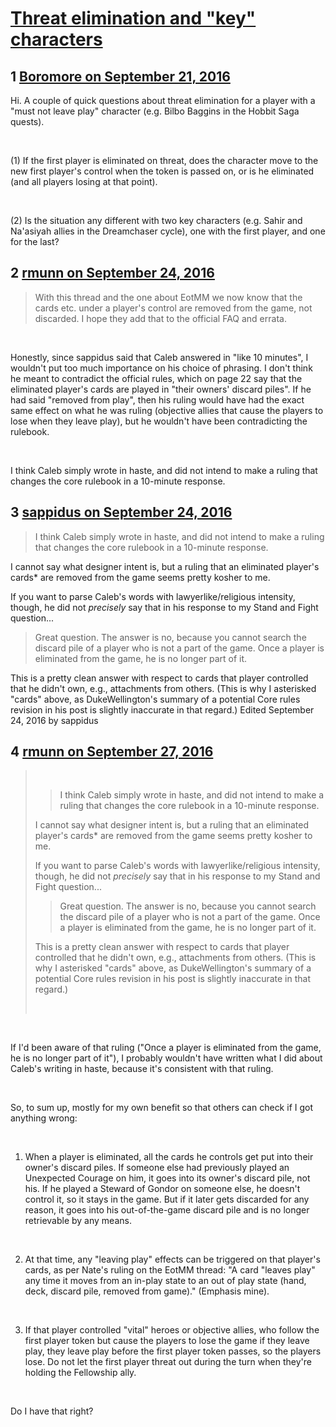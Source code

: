 # [Threat elimination and &quot;key&quot; characters](https://community.fantasyflightgames.com/topic/230621-threat-elimination-and-key-characters/)

## 1 [Boromore on September 21, 2016](https://community.fantasyflightgames.com/topic/230621-threat-elimination-and-key-characters/?do=findComment&comment=2424412)

Hi. A couple of quick questions about threat elimination for a player with a "must not leave play" character (e.g. Bilbo Baggins in the Hobbit Saga quests).

 

(1) If the first player is eliminated on threat, does the character move to the new first player's control when the token is passed on, or is he eliminated (and all players losing at that point). 

 

(2) Is the situation any different with two key characters (e.g. Sahir and Na'asiyah allies in the Dreamchaser cycle), one with the first player, and one for the last?

## 2 [rmunn on September 24, 2016](https://community.fantasyflightgames.com/topic/230621-threat-elimination-and-key-characters/?do=findComment&comment=2428755)

> With this thread and the one about EotMM we now know that the cards etc. under a player's control are removed from the game, not discarded. I hope they add that to the official FAQ and errata.

 

Honestly, since sappidus said that Caleb answered in "like 10 minutes", I wouldn't put too much importance on his choice of phrasing. I don't think he meant to contradict the official rules, which on page 22 say that the eliminated player's cards are played in "their owners' discard piles". If he had said "removed from play", then his ruling would have had the exact same effect on what he was ruling (objective allies that cause the players to lose when they leave play), but he wouldn't have been contradicting the rulebook.

 

I think Caleb simply wrote in haste, and did not intend to make a ruling that changes the core rulebook in a 10-minute response.

## 3 [sappidus on September 24, 2016](https://community.fantasyflightgames.com/topic/230621-threat-elimination-and-key-characters/?do=findComment&comment=2428820)

> I think Caleb simply wrote in haste, and did not intend to make a ruling that changes the core rulebook in a 10-minute response.

I cannot say what designer intent is, but a ruling that an eliminated player's cards* are removed from the game seems pretty kosher to me.

If you want to parse Caleb's words with lawyerlike/religious intensity, though, he did not *precisely* say that in his response to my Stand and Fight question...

> Great question. The answer is no, because you cannot search the discard pile of a player who is not a part of the game. Once a player is eliminated from the game, he is no longer part of it.

This is a pretty clean answer with respect to cards that player controlled that he didn't own, e.g., attachments from others. (This is why I asterisked "cards" above, as DukeWellington's summary of a potential Core rules revision in his post is slightly inaccurate in that regard.) Edited September 24, 2016 by sappidus

## 4 [rmunn on September 27, 2016](https://community.fantasyflightgames.com/topic/230621-threat-elimination-and-key-characters/?do=findComment&comment=2432787)

>  
> 
> > I think Caleb simply wrote in haste, and did not intend to make a ruling that changes the core rulebook in a 10-minute response.
> 
> I cannot say what designer intent is, but a ruling that an eliminated player's cards* are removed from the game seems pretty kosher to me.
> 
> If you want to parse Caleb's words with lawyerlike/religious intensity, though, he did not *precisely* say that in his response to my Stand and Fight question...
> 
> > Great question. The answer is no, because you cannot search the discard pile of a player who is not a part of the game. Once a player is eliminated from the game, he is no longer part of it.
> 
> This is a pretty clean answer with respect to cards that player controlled that he didn't own, e.g., attachments from others. (This is why I asterisked "cards" above, as DukeWellington's summary of a potential Core rules revision in his post is slightly inaccurate in that regard.)
> 
>  

 

If I'd been aware of that ruling ("Once a player is eliminated from the game, he is no longer part of it"), I probably wouldn't have written what I did about Caleb's writing in haste, because it's consistent with that ruling.

 

So, to sum up, mostly for my own benefit so that others can check if I got anything wrong:

 

1) When a player is eliminated, all the cards he controls get put into their owner's discard piles. If someone else had previously played an Unexpected Courage on him, it goes into its owner's discard pile, not his. If he played a Steward of Gondor on someone else, he doesn't control it, so it stays in the game. But if it later gets discarded for any reason, it goes into his out-of-the-game discard pile and is no longer retrievable by any means.

 

2) At that time, any "leaving play" effects can be triggered on that player's cards, as per Nate's ruling on the EotMM thread: "A card "leaves play" any time it moves from an in-play state to an out of play state (hand, deck, discard pile, removed from game)." (Emphasis mine).

 

3) If that player controlled "vital" heroes or objective allies, who follow the first player token but cause the players to lose the game if they leave play, they leave play before the first player token passes, so the players lose. Do not let the first player threat out during the turn when they're holding the Fellowship ally.

 

Do I have that right?

